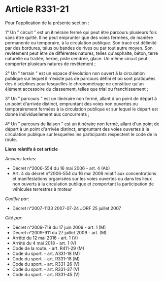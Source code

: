 # Article R331-21

Pour l'application de la présente section  :

1° Un " circuit " est un itinéraire fermé qui peut être parcouru plusieurs fois sans être quitté. Il ne peut emprunter que
des voies fermées, de manière permanente ou temporaire, à la circulation publique. Son tracé est délimité par des bordures,
talus ou bandes de rives ou par tout autre moyen. Son revêtement peut être de différentes natures, telles qu'asphalte, béton,
terre naturelle ou traitée, herbe, piste cendrée, glace. Un même circuit peut comporter plusieurs natures de revêtement ;

2° Un " terrain " est un espace d'évolution non ouvert à la circulation publique sur lequel il n'existe pas de parcours
défini et où sont pratiquées des disciplines pour lesquelles le chronométrage ne constitue qu'un élément accessoire du
classement, telles que trial ou franchissement ;

3° Un " parcours " est un itinéraire non fermé, allant d'un point de départ à un point d'arrivée distinct, empruntant des
voies non ouvertes ou temporairement fermées à la circulation publique et sur lequel le départ est donné individuellement aux
concurrents ;

4° Un " parcours de liaison " est un itinéraire non fermé, allant d'un point de départ à un point d'arrivée distinct,
empruntant des voies ouvertes à la circulation publique sur lesquelles les participants respectent le code de la route.

**Liens relatifs à cet article**

_Anciens textes_:

  - Décret n°2006-554 du 16 mai 2006 - art. 4 (Ab)
  - Art. 4 du décret n°2006-554 du 16 mai 2006 relatif aux concentrations et manifestations organisées sur les voies ouvertes ou dans les lieux non ouverts à la circulation publique et comportant la participation de véhicules terrestres à moteur

_Codifié par_:

  - Décret n°2007-1133 2007-07-24 JORF 25 juillet 2007

_Cité par_:

  - Décret n°2009-719 du 17 juin 2009 - art. 1 (M)
  - Décret n°2009-911 du 27 juillet 2009 - art. (M)
  - Arrêté du 12 mai 2016 - art. 1 (V)
  - Arrêté du 4 mai 2018 - art. 1 (V)
  - Code de la route. - art. R411-29 (M)
  - Code du sport. - art. A331-18 (M)
  - Code du sport. - art. R331-18 (M)
  - Code du sport. - art. R331-26 (V)
  - Code du sport. - art. R331-37 (V)
  - Code du sport. - art. R331-45 (V)
